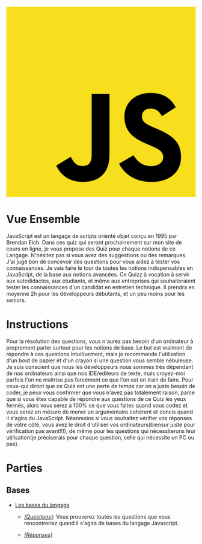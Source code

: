 ![](images/js.png)

# Vue Ensemble

JavaScript est un langage de scripts orienté objet conçu en 1995 par Brendan Eich. Dans ces quiz qui seront prochainement sur mon site de cours en ligne, je vous propose des Quiz pour chaque notions de ce Langage. N'hésitez pas si vous avez des suggestions ou des remarques. J'ai jugé bon de concevoir des questions pour vous aidez à tester vos connaissances. Je vais faire le tour de toutes les notions indispensables en JavaScript, de la base aux notions avancées. Ce Quizz à vocation à servir aux autodidactes, aux étudiants, et même aux entreprises qui souhaiteraient tester les connaissances d'un candidat en entretien technique. Il prendra en moyenne 2h pour les développeurs débutants, et un peu moins pour les seniors.


# Instructions

Pour la résolution des questions, vous n'aurez pas besoin d'un ordinateur à proprement parler surtour pour les notions de base. Le but est vraiment de répondre à ces questions intuitivement, mais je recommande l'utilisation d'un bout de papier et d'un crayon si une question vous semble nébuleuse. Je suis conscient que nous les développeurs nous sommes très dépendant de nos ordinateurs ainsi que nos IDE/editeurs de texte, mais croyez-moi parfois l'on ne maitrise pas forcément ce que l'on est en train de faire. Pour ceux-qui diront que ce Quiz est une perte de temps car on a juste besoin de coder, je peux vous confirmer que vous n'avez pas totalement raison, parce que si vous êtes capable de répondre aux questions de ce Quiz les yeux fermés, alors vous serez à 100% ce que vous faites quand vous codez et vous serez en mésure de mener un argumentaire cohérent et concis quand il s'agira du JavaScript.
Néanmoins si vous souhaitez vérifier vos réponses de votre côté, vous avez le droit d'utiliser vos ordinateurs(biensur juste pour vérification pas avant!!!), de même pour les questions qui nécessiterons leur utilisation(je préciserais pour chaque question, celle qui nécessite un PC ou pas).

# Parties

## Bases

* [Les bases du langage](Bases)
   - [_(Questions)_](Bases/quiz.md): Vous prouverez toutes les questions que vous rencontreriez quand il s'agira de bases du langage Javascript.  
  
   - [_(Réponses)_](Bases/Reponse.md)




